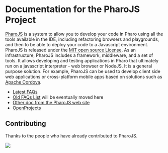 # Documentation for the PharoJS Project

[PharoJS](https://github.com/PharoJS/PharoJS) is a system to allow you to develop your code in Pharo using all the tools available in the IDE, including refactoring browsers and playgrounds, and then to be able to deploy your code to a Javascript environment.
PharoJS is released under the [MIT open source License](https://en.wikipedia.org/wiki/MIT_License). As an infrastructure, PharoJS includes a framework, middleware, and a set of tools. It allows developing and testing applications in Pharo that ultimately run on a javascript interpreter - web browser or NodeJS. It is a general purpose solution. For example, PharoJS can be used to develop client side web applications or cross-platform mobile apps based on solutions such as [Apache Cordova](http://cordova.apache.org/).

- [Latest FAQs](FAQs/README.md)
- [Old FAQs List](https://pharojs.org/faq.html) will be eventually moved here
- [Other doc from the PharoJS web site](https://pharojs.org/doc.html)
- [OpenProjects](OpenProjects/README.md)

## Contributing

Thanks to the people who have already contributed to PharoJS.

<a href="https://github.com/PharoJS/PharoJS/graphs/contributors">
  <img src="https://contributors-img.web.app/image?repo=PharoJS/PharoJS" />
</a>
